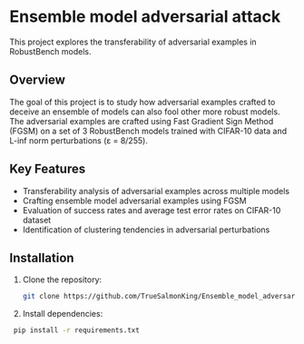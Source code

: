 # Ensemble model adversarial attack

This project explores the transferability of adversarial examples in RobustBench models.

## Overview

The goal of this project is to study how adversarial examples crafted to deceive an ensemble of models can also fool other more robust models.
The adversarial examples are crafted using Fast Gradient Sign Method (FGSM) on a set of 3 RobustBench models trained with CIFAR-10 data and L-inf norm perturbations (ε = 8/255).

## Key Features

- Transferability analysis of adversarial examples across multiple models
- Crafting ensemble model adversarial examples using FGSM
- Evaluation of success rates and average test error rates on CIFAR-10 dataset
- Identification of clustering tendencies in adversarial perturbations

## Installation

1. Clone the repository:
   ```bash
   git clone https://github.com/TrueSalmonKing/Ensemble_model_adversarial_attack.git
   
2. Install dependencies:
  ```bash
   pip install -r requirements.txt

